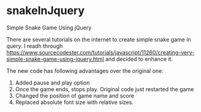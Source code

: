 # snakeInJquery
Simple Snake Game Using jQuery

There are several tutorials on the internet to create simple snake game in query. I readh through https://www.sourcecodester.com/tutorials/javascript/11260/creating-very-simple-snake-game-using-jquery.html and decided to enhance it.

The new code has following advantages over the original one:
1. Added pause and play option
2. Once the game ends, stops play. Original code just restarted the game
3. Changed the position of game name and score
4. Replaced absolute font size with relative sizes.
